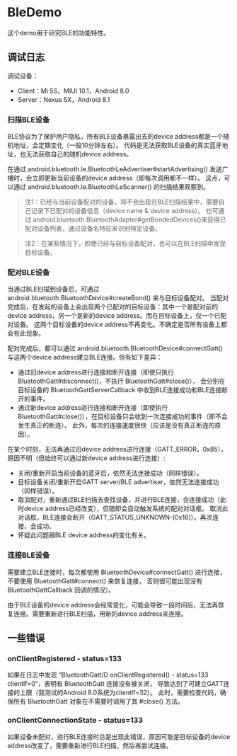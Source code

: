 # BleDemo

这个demo用于研究BLE的功能特性。

## 调试日志

调试设备：

- Client：Mi 5S，MIUI 10.1，Android 8.0
- Server：Nexus 5X，Android 8.1

### 扫描BLE设备

BLE协议为了保护用户隐私，所有BLE设备暴露出去的device address都是一个随机地址，会定期变化（一般10分钟左右）。
代码是无法获取BLE设备的真实蓝牙地址，也无法获取自己的随机device address。

在通过 android.bluetooth.le.BluetoothLeAdvertiser#startAdvertising() 发送广播时，会立即更新当前设备的device address（即每次调用都不一样）。
这点，可以通过 android.bluetooth.le.BluetoothLeScanner() 的扫描结果观察到。

> 注1：已经与当前设备配对的设备，将不会出现在BLE扫描结果中，需要自己记录下已配对的设备信息（device name & device address）。
> 也可通过 android.bluetooth.BluetoothAdapter#getBondedDevices()来获得已配对设备列表，通过设备名特征来识别特定设备。

> 注2：在某些情况下，即使已经与目标设备配对，也可以在BLE扫描中发现目标设备。

### 配对BLE设备

当通过BLE扫描到设备后，可通过 android.bluetooth.BluetoothDevice#createBond() 来与目标设备配对。
当配对完成后，在发起的设备上会出现两个已配对的目标设备：其中一个是配对前的device address，另一个是新的device address。而在目标设备上，仅一个已配对设备。
这两个目标设备的device address不再变化。不确定是否所有设备上都会有此现象。

配对完成后，都可以通过 android.bluetooth.BluetoothDevice#connectGatt() 与这两个device address建立BLE连接。但有如下差异：

- 通过旧device address进行连接和断开连接（即使只执行 BluetoothGatt#disconnect()，不执行 BluetoothGatt#close()），
会分别在目标设备的 BluetoothGattServerCallback 中收到BLE连接成功和BLE连接断开的事件。
- 通过新device address进行连接和断开连接（即使执行 BluetoothGatt#close()），在目标设备只会收到一次连接成功的事件（即不会发生真正的断连）。
此外，每次的连接速度很快（应该是没有真正断连的原因）。

在某个时刻，无法再通过旧device address进行连接（GATT_ERROR，0x85），原因不明（但始终可以通过新device address进行连接）:

- 关闭/重新开启当前设备的蓝牙后，依然无法连接成功（同样错误）。
- 目标设备关闭/重新开启GATT server/BLE advertiser，依然无法连接成功（同样错误）。
- 取消配对，重新通过BLE扫描去查找设备，并进行BLE连接，会连接成功（此时device address已经改变），但随即会自动触发系统的配对对话框。
取消此对话框，BLE连接会断开（GATT_STATUS_UNKNOWN-[0x16]）。再次连接，会成功。
- 怀疑此问题跟BLE device address的变化有关。

### 连接BLE设备

需要建立BLE连接时，每次都使用 BluetoothDevice#connectGatt() 进行连接，不要使用 BluetoothGatt#connect() 来恢复连接，
否则很可能出现没有 BluetoothGattCallback 回调的情况）。

由于BLE设备的device address会经常变化，可能会导致一段时间后，无法再恢复连接。需要重新进行BLE扫描，用新的device address来连接。

## 一些错误

### onClientRegistered - status=133

如果在日志中发现 “BluetoothGatt/D onClientRegistered() - status=133 clientIf=0”，表明有 BluetoothGatt 连接没有被关闭，
导致达到了可建立GATT连接的上限（我测试的Android 8.0系统为clientIf=32）。
此时，需要检查代码，确保所有 BluetoothGatt 对象在不需要时调用了其 #close() 方法。

### onClientConnectionState - status=133

如果设备未配对，进行BLE连接时总是出现此错误，原因可能是目标设备的device address改变了，需要重新进行BLE扫描，然后再尝试连接。

